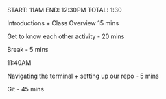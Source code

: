 START: 11AM
END: 12:30PM
TOTAL: 1:30

Introductions + Class Overview 15 mins

Get to know each other activity - 20 mins

Break - 5 mins


11:40AM

Navigating the terminal + setting up our repo - 5 mins

Git - 45 mins
